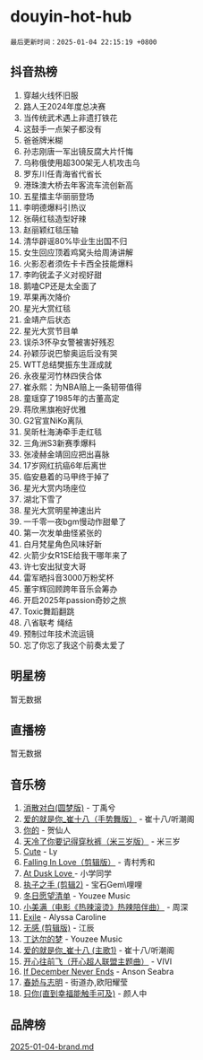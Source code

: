 # douyin-hot-hub

`最后更新时间：2025-01-04 22:15:19 +0800`

## 抖音热榜

1. 穿越火线怀旧服
1. 路人王2024年度总决赛
1. 当传统武术遇上非遗打铁花
1. 这鼓手一点架子都没有
1. 爸爸牌米糊
1. 孙志刚唐一军出镜反腐大片忏悔
1. 乌称俄使用超300架无人机攻击乌
1. 罗东川任青海省代省长
1. 港珠澳大桥去年客流车流创新高
1. 五星擂主华丽丽登场
1. 李明德爆料引热议
1. 张萌红毯造型好辣
1. 赵丽颖红毯压轴
1. 清华辟谣80%毕业生出国不归
1. 女生回应顶着鸡窝头给周涛讲解
1. 火影忍者须佐卡卡西全技能爆料
1. 李昀锐孟子义对视好甜
1. 鹅嗑CP还是太全面了
1. 苹果再次降价
1. 星光大赏红毯
1. 金靖产后状态
1. 星光大赏节目单
1. 误杀3怀孕女警被害好残忍
1. 孙颖莎说巴黎奥运后没有哭
1. WTT总结樊振东生涯成就
1. 永夜星河竹林四侠合体
1. 崔永熙：为NBA赔上一条韧带值得
1. 童瑶穿了1985年的古董高定
1. 蒋欣黑旗袍好优雅
1. G2官宣NiKo离队
1. 吴昕杜海涛牵手走红毯
1. 三角洲S3新赛季爆料
1. 张凌赫金靖回应把出喜脉
1. 17岁网红抗癌6年后离世
1. 临安悬着的马甲终于掉了
1. 星光大赏内场座位
1. 湖北下雪了
1. 星光大赏明星神速出片
1. 一千零一夜bgm慢动作甜晕了
1. 第一次发单曲怪紧张的
1. 白月梵星角色风味好新
1. 火箭少女R1SE给我干哪年来了
1. 许七安出狱变大哥
1. 雷军晒抖音3000万粉奖杯
1. 董宇辉回顾跨年音乐会筹办
1. 开启2025年passion奇妙之旅
1. Toxic舞蹈翻跳
1. 八省联考 绳结
1. 预制过年技术流运镜
1. 忘了你忘了我这个前奏太爱了

## 明星榜

暂无数据

## 直播榜

暂无数据

## 音乐榜

1. [消散对白(圆梦版)](https://sf5-hl-cdn-tos.douyinstatic.com/obj/tos-cn-ve-2774/og4jB5I5IizzoZVAAAzWgBMAsMDWoArfwBOiFs) - 丁禹兮
1. [爱的就是你_崔十八（手势舞版）](https://sf5-hl-cdn-tos.douyinstatic.com/obj/tos-cn-ve-2774/oApB2AigNyB4sTw7JhBOikMAf0oDJzMWBuIrgm) - 崔十八/听潮阁
1. [你的](https://sf5-hl-cdn-tos.douyinstatic.com/obj/tos-cn-ve-2774/oYuIeKf42jB7sEV6B2upMdpYAgfrQWj0FeRegh) - 贺仙人
1. [天冷了你要记得穿秋裤（米三岁版）](https://sf5-hl-cdn-tos.douyinstatic.com/obj/tos-cn-ve-2774/oQlIwVIDWiZ6BQilAorS7MA0AgCkQDvcZAdm1) - 米三岁
1. [Cute](https://sf5-hl-cdn-tos.douyinstatic.com/obj/tos-cn-ve-2774/o4IbIzHWKAAB4wsS5qMBRiiAlEBGTpQRNfFvuo) - Ly
1. [Falling In Love（剪辑版）](https://sf5-hl-cdn-tos.douyinstatic.com/obj/tos-cn-ve-2774/o8ajpA8zzgBPahbBIO8AcKGBLJezFCRd1wfP9f) - 青村秀和
1. [ At Dusk  Love ](https://sf5-hl-cdn-tos.douyinstatic.com/obj/tos-cn-ve-2774/o8CrpCf5CaYgI4ZrtQgMQAFEfuGqNnRSDQAPBc) - 小学同学
1. [执子之手 (剪辑2)](https://sf5-hl-cdn-tos.douyinstatic.com/obj/tos-cn-ve-2774/oUoZLQjCc31XzqsBnBQUNgeKtYPBcgbFDwtfcu) - 宝石Gem\哩哩
1. [冬日愿望清单](https://sf5-hl-cdn-tos.douyinstatic.com/obj/tos-cn-ve-2774/oIIgUOeamCFCVAzxN6MFRLIBlLGpUqQxeeHrLE) - Youzee Music
1. [小美满（电影《热辣滚烫》热辣陪伴曲）](https://sf5-hl-cdn-tos.douyinstatic.com/obj/tos-cn-ve-2774/o0GAn2lSgfZIDUgtevCGDQYnFg4CwnrBaxbTZL) - 周深
1. [Exile](https://sf5-hl-cdn-tos.douyinstatic.com/obj/tos-cn-ve-2774/oYj4gAQTknKE3WW0Je8KGmQ7z1cA4FefwtbufD) - Alyssa Caroline
1. [无感 (剪辑版)](https://sf5-hl-cdn-tos.douyinstatic.com/obj/tos-cn-ve-2774/o0eIsUzJBDlQaQFC5OFlgbMEZC1TFYBftOBn6p) - 江辰
1. [丁达尔的梦](https://sf5-hl-cdn-tos.douyinstatic.com/obj/tos-cn-ve-2774/oMU3WirUZBVQkAC9ccG5P2IQirziZM2RTInUY) - Youzee Music
1. [爱的就是你_崔十八 (主歌1)](https://sf5-hl-cdn-tos.douyinstatic.com/obj/tos-cn-ve-2774/oI5BO5DhFZ6UTcNCnZaOCBLtZ7WIMQGfgnXf5E) - 崔十八/听潮阁
1. [开心往前飞（开心超人联盟主题曲）](https://sf5-hl-cdn-tos.douyinstatic.com/obj/tos-cn-ve-2774/9d8fb7c82cf1421fb93a9fe925275e0a) - VIVI
1. [If December Never Ends](https://sf5-hl-cdn-tos.douyinstatic.com/obj/tos-cn-ve-2774/oY1IQMoTgCFIBg8RZifyqlBBt1UFgitTYmxeOS) - Anson Seabra
1. [春娇与志明](https://sf5-hl-cdn-tos.douyinstatic.com/obj/tos-cn-ve-2774/e530d8fceb7044b39707d7f9ff54add1) - 街道办,欧阳耀莹
1. [只你(直到幸福能触手可及)](https://sf5-hl-cdn-tos.douyinstatic.com/obj/tos-cn-ve-2774/o0lBkRDzFTeaVSUz3ZZSCBVtZ5DIMQGfgmEAuE) - 颜人中

## 品牌榜

[2025-01-04-brand.md](2025-01-04-brand.md)
